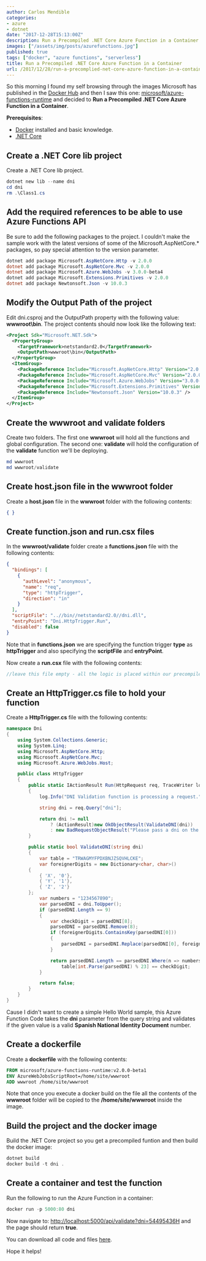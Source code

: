 ```yaml
---
author: Carlos Mendible
categories:
- azure
- dotnet
date: "2017-12-28T15:13:00Z"
description: Run a Precompiled .NET Core Azure Function in a Container
images: ["/assets/img/posts/azurefunctions.jpg"]
published: true
tags: ["docker", "azure functions", "serverless"]
title: Run a Precompiled .NET Core Azure Function in a Container
url: /2017/12/28/run-a-precomplied-net-core-azure-function-in-a-container/
---
```


So this morning I found my self browsing through the images Microsoft has published in the [Docker Hub](https://hub.docker.com/u/microsoft/) and then I saw this one: [microsoft/azure-functions-runtime](https://hub.docker.com/r/microsoft/azure-functions-runtime/) and decided to **Run a Precompiled .NET Core Azure Function in a Container**.

**Prerequisites**:

* [Docker](https://www.docker.com) installed and basic knowledge.
* [.NET Core](https://www.microsoft.com/net/download/)

## Create a .NET Core lib project

Create a .NET Core lib project.

``` powershell
dotnet new lib --name dni
cd dni
rm .\Class1.cs
```

## Add the required references to be able to use Azure Functions API

Be sure to add the following packages to the project. I couldn't make the sample work with the latest versions of some of the Microsoft.AspNetCore.* packages, so pay special attention to the version parameter.

``` powershell
dotnet add package Microsoft.AspNetCore.Http -v 2.0.0
dotnet add package Microsoft.AspNetCore.Mvc -v 2.0.0
dotnet add package Microsoft.Azure.WebJobs -v 3.0.0-beta4
dotnet add package Microsoft.Extensions.Primitives -v 2.0.0
dotnet add package Newtonsoft.Json -v 10.0.3
```

## Modify the Output Path of the project

Edit dni.csproj and the OutputPath property with the following value: **wwwroot\bin**. The project contents should now look like the following text:

``` xml
<Project Sdk="Microsoft.NET.Sdk">
  <PropertyGroup>
    <TargetFramework>netstandard2.0</TargetFramework>
    <OutputPath>wwwroot\bin</OutputPath>
  </PropertyGroup>
  <ItemGroup>
    <PackageReference Include="Microsoft.AspNetCore.Http" Version="2.0.0" />
    <PackageReference Include="Microsoft.AspNetCore.Mvc" Version="2.0.0" />
    <PackageReference Include="Microsoft.Azure.WebJobs" Version="3.0.0-beta4" />
    <PackageReference Include="Microsoft.Extensions.Primitives" Version="2.0.0" />
    <PackageReference Include="Newtonsoft.Json" Version="10.0.3" />
  </ItemGroup>
</Project>
```

## Create the wwwroot and validate folders

Create two folders. The first one **wwwroot** will hold all the functions and global configuration. The second one: **validate** will hold the configuration of the **validate** function we'll be deploying.

``` powershell
md wwwroot
md wwwroot/validate
```

## Create host.json file in the wwwroot folder

Create a **host.json** file in the **wwwroot** folder with the following contents:

``` json
{ }
```

## Create function.json and run.csx files

In the **wwwroot/validate** folder create a **functions.json** file with the following contents:

``` json
{
  "bindings": [
    {
      "authLevel": "anonymous",
      "name": "req",
      "type": "httpTrigger",
      "direction": "in"
    }
  ],
  "scriptFile": "..//bin//netstandard2.0//dni.dll",
  "entryPoint": "Dni.HttpTrigger.Run",
  "disabled": false
}
```

Note that in **functions.json** we are specifying the function trigger **type** as **httpTrigger** and also specifying the **scriptFile** and **entryPoint**.

Now create a **run.csx** file with the following contents:

``` csharp
//leave this file empty - all the logic is placed within our precompiled function
```

## Create an HttpTrigger.cs file to hold your function

Create a **HttpTrigger.cs** file with the following contents:

``` csharp
namespace Dni
{
    using System.Collections.Generic;
    using System.Linq;
    using Microsoft.AspNetCore.Http;
    using Microsoft.AspNetCore.Mvc;
    using Microsoft.Azure.WebJobs.Host;

    public class HttpTrigger
    {
        public static IActionResult Run(HttpRequest req, TraceWriter log)
        {
            log.Info("DNI Validation function is processing a request.");

            string dni = req.Query["dni"];

            return dni != null
                ? (ActionResult)new OkObjectResult(ValidateDNI(dni))
                : new BadRequestObjectResult("Please pass a dni on the query string");
        }

        public static bool ValidateDNI(string dni)
        {
            var table = "TRWAGMYFPDXBNJZSQVHLCKE";
            var foreignerDigits = new Dictionary<char, char>()
        {
            { 'X', '0'},
            { 'Y', '1'},
            { 'Z', '2'}
        };
            var numbers = "1234567890";
            var parsedDNI = dni.ToUpper();
            if (parsedDNI.Length == 9)
            {
                var checkDigit = parsedDNI[8];
                parsedDNI = parsedDNI.Remove(8);
                if (foreignerDigits.ContainsKey(parsedDNI[0]))
                {
                    parsedDNI = parsedDNI.Replace(parsedDNI[0], foreignerDigits[parsedDNI[0]]);
                }

                return parsedDNI.Length == parsedDNI.Where(n => numbers.Contains(n)).Count() &&
                    table[int.Parse(parsedDNI) % 23] == checkDigit;
            }

            return false;
        }
    }
}
```

Cause I didn't want to create a simple Hello World sample, this Azure Function Code takes the **dni** parameter from the query string and validates if the given value is a valid **Spanish National Identity Document** number.

## Create a dockerfile

Create a **dockerfile** with the following contents:

``` dockerfile
FROM microsoft/azure-functions-runtime:v2.0.0-beta1
ENV AzureWebJobsScriptRoot=/home/site/wwwroot
ADD wwwroot /home/site/wwwroot
```

Note that once you execute a docker build on the file all the contents of the **wwwroot** folder will be copied to the **/home/site/wwwroot** inside the image.

## Build the project and the docker image

Build the .NET Core project so you get a precompiled funtion and then build the docker image:

``` powershell
dotnet build
docker build -t dni .
```

## Create a container and test the function

Run the following to run the Azure Function in a container:

``` powershell
docker run -p 5000:80 dni
```

Now navigate to: [http://localhost:5000/api/validate?dni=54495436H](http://localhost:5000/api/validate?dni=54495436H) and the page should return **true**.

You can download all code and files [here](https://github.com/cmendible/dotnetcore.samples/tree/main/azure.function.docker).

Hope it helps!
